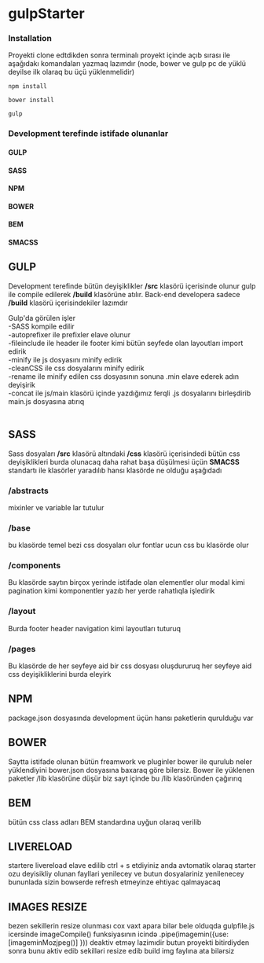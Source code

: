 # gulpStarter

### Installation
Proyekti clone edtdikden sonra terminalı proyekt içinde açıb sırası ile aşağıdakı komandaları yazmaq lazımdır (node, bower ve gulp pc de yüklü deyilse ilk olaraq bu üçü yüklenmelidir)
```shell
npm install
```
```shell
bower install
```
```shell
gulp
```

### Development terefinde istifade olunanlar
#### GULP
#### SASS
#### NPM
#### BOWER
#### BEM
#### SMACSS 

## GULP
Development terefinde bütün deyişiklikler **/src** klasörü içerisinde olunur gulp ile compile edilerek **/build** klasörüne atılır.
Back-end developera  sadece **/build** klasörü içerisindekiler lazımdır

Gulp'da görülen işler <br />
-SASS kompile edilir<br />
-autoprefixer ile  prefixler elave olunur <br />
-fileinclude ile header ile footer kimi bütün seyfede olan layoutları import edirik<br />
-minify ile js dosyasını minify edirik<br />
-cleanCSS ile css dosyalarını minify edirik<br />
-rename ile minify edilen css dosyasının sonuna .min elave ederek adın deyişirik<br />
-concat ile js/main klasörü içinde yazdığımız ferqli .js dosyalarını birleşdirib main.js dosyasına atırıq<br />
<br />
## SASS
Sass dosyaları **/src** klasörü altındaki **/css** klasörü içerisindedi bütün css deyişiklikleri burda olunacaq daha rahat başa düşülmesi üçün **SMACSS** standartı ile klasörler yaradılıb hansı klasörde ne olduğu aşağıdadı <br />

### /abstracts
mixinler ve variable lar tutulur

### /base

bu klasörde temel bezi css dosyaları olur fontlar ucun css bu klasörde olur

### /components
Bu klasörde saytın birçox yerinde istifade olan elementler olur modal kimi pagination kimi komponentler yazıb her yerde rahatlıqla işledirik

### /layout
Burda footer header navigation kimi layoutları tuturuq

### /pages
Bu klasörde de her seyfeye aid bir css dosyası oluşdururuq her seyfeye aid css deyişikliklerini burda eleyirk 


## NPM
package.json dosyasında  development üçün hansı  paketlerin qurulduğu var

## BOWER
Saytta istifade olunan bütün freamwork ve pluginler bower ile qurulub neler yüklendiyini  bower.json  dosyasına baxaraq göre bilersiz.
Bower ile yüklenen paketler /lib klasörüne düşür biz sayt içinde bu /lib klasöründen çağırırıq

## BEM
bütün css class adları BEM standardına uyğun olaraq verilib


## LIVERELOAD
startere livereload elave edilib ctrl + s etdiyiniz anda avtomatik olaraq starter ozu deyisikliy olunan fayllari yenilecey ve butun dosyalariniz yenilenecey  bununlada sizin 
bowserde refresh etmeyinze ehtiyac qalmayacaq

## IMAGES RESIZE
bezen sekillerin resize olunması cox vaxt apara bilər bele olduqda gulpfile.js icersinde imageCompile() funksiyasının icində .pipe(imagemin({use: [imageminMozjpeg()] }))  deaktiv  etməy lazimıdir butun proyekti bitirdiyden sonra bunu aktiv edib sekilləri resize edib build img faylına ata bilərsiz







